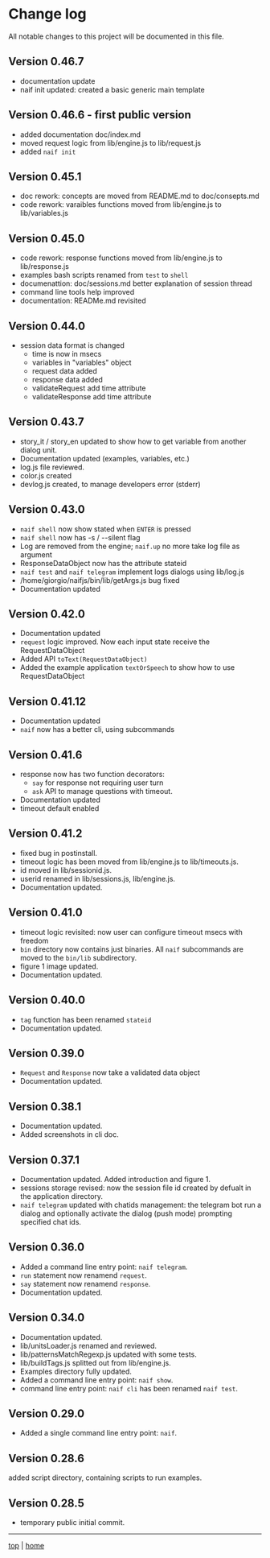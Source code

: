 # Change log

All notable changes to this project will be documented in this file. 

## Version 0.46.7
- documentation update
- naif init updated: created a basic generic main template

## Version 0.46.6 - first public version
- added documentation doc/index.md 
- moved request logic from lib/engine.js to lib/request.js 
- added `naif init`

## Version 0.45.1
- doc rework: concepts are moved from README.md  to doc/consepts.md
- code rework: varaibles functions moved from lib/engine.js to lib/variables.js

## Version 0.45.0
- code rework: response functions moved from lib/engine.js to lib/response.js
- examples bash scripts renamed from `test` to `shell` 
- documenattion: doc/sessions.md better explanation of session thread 
- command line tools help improved 
- documentation: READMe.md revisited

## Version 0.44.0
- session data format is changed
  - time is now in msecs
  - variables in "variables" object
  - request data added
  - response data added
  - validateRequest add time attribute
  - validateResponse add time attribute

## Version 0.43.7
- story_it / story_en updated to show how to get variable from another dialog unit. 
- Documentation updated (examples, variables, etc.)
- log.js file reviewed. 
- color.js created
- devlog.js created, to manage developers error (stderr)

## Version 0.43.0
- `naif shell` now show stated when `ENTER` is pressed 
- `naif shell` now has -s / --silent flag 
- Log are removed from the engine; `naif.up` no more take log file as argument
- ResponseDataObject now has the attribute stateid
- `naif test` and `naif telegram` implement logs dialogs using lib/log.js
- /home/giorgio/naifjs/bin/lib/getArgs.js bug fixed 
- Documentation updated

## Version 0.42.0
- Documentation updated
- `request` logic improved. Now each input state receive the RequestDataObject
- Added API `toText(RequestDataObject)` 
- Added the example application `textOrSpeech` to show how to use RequestDataObject

## Version 0.41.12
- Documentation updated
- `naif` now has  a better cli, using subcommands

## Version 0.41.6
- response now has two function decorators: 
  - `say` for response not requiring user turn 
  - `ask` API  to manage questions with timeout. 
- Documentation updated
- timeout default enabled

## Version 0.41.2
- fixed bug in postinstall. 
- timeout logic has been moved from lib/engine.js to lib/timeouts.js. 
- id moved in lib/sessionid.js. 
- userid renamed in lib/sessions.js, lib/engine.js. 
- Documentation updated. 

## Version 0.41.0 
- timeout logic revisited: now user can configure timeout msecs with freedom 
- `bin` directory now contains just binaries. All `naif` subcommands are moved to the `bin/lib` subdirectory.
- figure 1 image updated.
- Documentation updated. 

## Version 0.40.0 
- `tag` function has been renamed `stateid`
- Documentation updated. 

## Version 0.39.0 
- `Request`  and `Response` now take a validated data object
- Documentation updated. 

## Version 0.38.1 
- Documentation updated. 
- Added screenshots in cli doc. 

## Version 0.37.1 
- Documentation updated. Added introduction and figure 1. 
- sessions storage revised: now the session file id created by defualt in the application directory.
- `naif telegram` updated with chatids management: 
  the telegram bot run a dialog and optionally activate the dialog (push mode) prompting specified chat ids.

## Version 0.36.0 
- Added a command line entry point: `naif telegram`.
- `run` statement now renamend `request`. 
- `say` statement now renamend `response`. 
- Documentation updated. 

## Version 0.34.0 
- Documentation updated. 
- lib/unitsLoader.js renamed and reviewed.
- lib/patternsMatchRegexp.js updated with some tests.
- lib/buildTags.js splitted out from lib/engine.js.
- Examples directory fully updated.
- Added a command line entry point: `naif show`.
- command line entry point: `naif cli` has been renamed `naif test`.

## Version 0.29.0 
- Added a single command line entry point: `naif`.

## Version 0.28.6 
 added script directory, containing scripts to run examples.

## Version 0.28.5 
- temporary public initial commit.

---

[top](#) | [home](../README.md)

